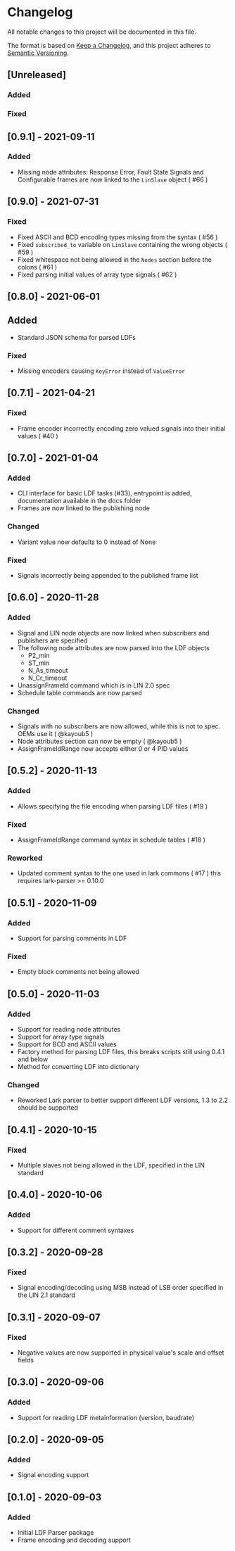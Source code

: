 # Changelog

All notable changes to this project will be documented in this file.

The format is based on [Keep a Changelog](https://keepachangelog.com/en/1.0.0/),
and this project adheres to [Semantic Versioning](https://semver.org/spec/v2.0.0.html).

## [Unreleased]

### Added

### Fixed

## [0.9.1] - 2021-09-11

### Added

- Missing node attributes: Response Error, Fault State Signals and Configurable frames are now
linked to the `LinSlave` object ( #66 )

## [0.9.0] - 2021-07-31

### Fixed

- Fixed ASCII and BCD encoding types missing from the syntax ( #56 )
- Fixed `subscribed_to` variable on `LinSlave` containing the wrong objects ( #59 )
- Fixed whitespace not being allowed in the `Nodes` section before the colons ( #61 )
- Fixed parsing initial values of array type signals ( #62 )

## [0.8.0] - 2021-06-01

## Added

- Standard JSON schema for parsed LDFs

### Fixed

- Missing encoders causing `KeyError` instead of `ValueError`

## [0.7.1] - 2021-04-21

### Fixed

- Frame encoder incorrectly encoding zero valued signals into their initial values ( #40 )

## [0.7.0] - 2021-01-04

### Added

- CLI interface for basic LDF tasks (#33), entrypoint is added, documentation available in
the docs folder
- Frames are now linked to the publishing node

### Changed

- Variant value now defaults to 0 instead of None

### Fixed

- Signals incorrectly being appended to the published frame list

## [0.6.0] - 2020-11-28

### Added

- Signal and LIN node objects are now linked when subscribers and publishers are specified
- The following node attributes are now parsed into the LDF objects
  - P2_min
  - ST_min
  - N_As_timeout
  - N_Cr_timeout
- UnassignFrameId command which is in LIN 2.0 spec
- Schedule table commands are now parsed

### Changed

- Signals with no subscribers are now allowed, while this is not to spec. OEMs use it ( @kayoub5 )
- Node attributes section can now be empty ( @kayoub5 )
- AssignFrameIdRange now accepts either 0 or 4 PID values

## [0.5.2] - 2020-11-13

### Added

- Allows specifying the file encoding when parsing LDF files ( #19 )

### Fixed

- AssignFrameIdRange command syntax in schedule tables ( #18 )

### Reworked

- Updated comment syntax to the one used in lark commons ( #17 ) this requires lark-parser >= 0.10.0

## [0.5.1] - 2020-11-09

### Added

- Support for parsing comments in LDF

### Fixed

- Empty block comments not being allowed

## [0.5.0] - 2020-11-03

### Added

- Support for reading node attributes
- Support for array type signals
- Support for BCD and ASCII values
- Factory method for parsing LDF files, this breaks scripts still using 0.4.1 and below
- Method for converting LDF into dictionary

### Changed

- Reworked Lark parser to better support different LDF versions, 1.3 to 2.2 should be supported

## [0.4.1] - 2020-10-15

### Fixed

- Multiple slaves not being allowed in the LDF, specified in the LIN standard

## [0.4.0] - 2020-10-06

### Added

- Support for different comment syntaxes

## [0.3.2] - 2020-09-28

### Fixed

- Signal encoding/decoding using MSB instead of LSB order specified in the LIN 2.1 standard

## [0.3.1] - 2020-09-07

### Fixed

- Negative values are now supported in physical value's scale and offset fields

## [0.3.0] - 2020-09-06

### Added

- Support for reading LDF metainformation (version, baudrate)

## [0.2.0] - 2020-09-05

### Added

- Signal encoding support

## [0.1.0] - 2020-09-03

### Added

- Initial LDF Parser package
- Frame encoding and decoding support

